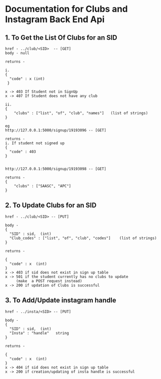 # Documentation for Clubs and Instagram Back End Api

## 1. To Get the List Of Clubs for an SID

    href - ../club/<SID>  -- [GET]
    body - null

    returns -

    i.
    {
      "code" : x (int)
     }

    x -> 403 If Student not in SignUp
    x -> 407 If Student does not have any club

    ii. 
    {
        "clubs" : ["list", "of", "club", "names"]   (list of strings)
    }

    eg 
    http://127.0.0.1:5000/signup/19193096 -- [GET]

    returns - 
    i. If student not signed up
    {
      "code" : 403
    }
    

    http://127.0.0.1:5000/signup/19193098 -- [GET]

    returns -
    {
        "clubs" : ["SAASC", "APC"]
    }
  

## 2. To Update Clubs for an SID

    href - ../club/<SID> -- [PUT]
    
    body - 
    {
      "SID" : sid,  (int)
      "Club_codes" : ["list", "of", "club", "codes"]    (list of strings)
    }
    
    returns - 

    {
      "code" : x  (int)
    }
    x -> 403 if sid does not exist in sign up table
    x -> 501 if the student currently has no clubs to update 
         (make  a POST request instead)
    x -> 200 if updation of Clubs is successful


## 3. To Add/Update instagram handle 

    href - ../insta/<SID> -- [PUT]
    
    body - 
    {
      "SID" : sid,  (int)
      "Insta" : "handle"   string
    }
    
    returns - 

    {
      "code" : x  (int)
    }
    x -> 404 if sid does not exist in sign up table
    x -> 200 if creation/updating of insta handle is successful


